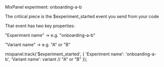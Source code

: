 MixPanel experiment: onboarding-a-b

The critical piece is the $experiment_started event you send from your code

That event has two key properties:

"Experiment name" → e.g. "onboarding-a-b"

"Variant name" → e.g. "A" or "B"

mixpanel.track('$experiment_started', {
  'Experiment name': 'onboarding-a-b',
  'Variant name': variant   // "A" or "B"
});




